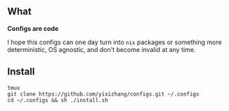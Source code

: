 ## What

**Configs are code**

I hope this configs can one day turn into `nix` packages or something more deterministic, OS agnostic, and don't become invalid at any time.
 
## Install

 ```
 tmux
 git clone https://github.com/yixizhang/configs.git ~/.configs
 cd ~/.configs && sh ./install.sh
 ```

